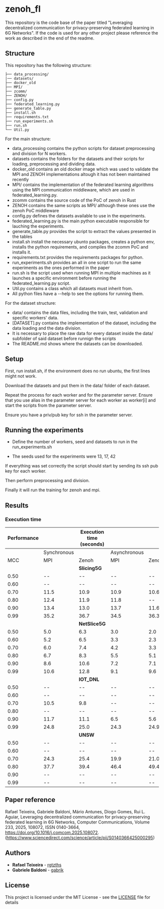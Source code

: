 # zenoh_fl

This repository is the code base of the paper titled "Leveraging decentralized communication for privacy-preserving federated learning in 6G Networks".
If the code is used for any other project please reference the work as described in the end of the readme.
 
## Structure

This repository has the following structure:
```
├── data_processing/
|── datasets/
├── docker_old
├── MPI/
├── zcomm/
├── ZENOH/
├── config.py
├── federated_learning.py
├── generate_table.py
├── install.sh
├── requirements.txt
├── run_experiments.sh
├── run.sh
└── Util.py
```

For the main structure:
- data_processing contains the python scripts for dataset preprocessing and division for N workers.
- datasets contains the folders for the datasets and their scripts for loading, preprocessing and dividing data.
- docker_old contains an old docker image which was used to validate the MPI and ZENOH implementations altough it has not been maintained recently
- MPI/ contains the implementation of the federated learning algorithms using the MPI communication middleware, which are used in federated_learning.py.
- zcomm contains the source code of the PoC of zenoh in Rust
- ZENOH contains the same scripts as MPI/ although these ones use the zenoh PoC middleware 
- config.py defines the datasets available to use in the experiments.
- federated_learning.py is the main python executable responsible for lauching the experiments.
- generate_table.py provides the script to extract the values presented in the tables
- install.sh install the necessary ubunto packages, creates a python env, installs the python requirements, and compiles the zcomm PoC and installs it.
- requirements.txt provides the requirements packages for python.
- run_experiments.sh provides an all in one script to run the same experiments as the ones performed in the paper
- run.sh is the script used when running MPI in multiple machines as it launches a specific environment before running the federated_learning.py script.
- Util.py contains a class which all datasets must inherit from.
- All python files have a --help to see the options for running them.

For the dataset structure:
- data/ contains the data files, including the train, test, validation and specific workers' data.
- [DATASET].py contains the implementation of the dataset, including the data loading and the data division.
- It is necessary to place the raw data for every dataset inside the data/ subfolder of said dataset before runnign the scripts
- The README.md shows where the datasets can be downloaded.

## Setup

First, run install.sh, if the environment does no run ubuntu, the first lines might not work.

Download the datasets and put them in the data/ folder of each dataset.

Repeat the process for each worker and for the parameter server.
Ensure that you use alias in the parameter server for each worker as  worker[i] and start the scripts from the parameter server.

Ensure you have a priv/pub key for ssh in the parameter server.

## Running the experiments

- Define the number of workers, seed and datasets to run  in the run_experiments.sh

- The seeds used for the experiments were 13, 17, 42

If everything was set correctly the script should start by sending its ssh pub key for each worker.

Then perform preprocessing and division.

Finally it will run the training for zenoh and mpi.

## Results

### Execution time
| **Performance** | | **Execution time (seconds)** | | |
|---|---|---| ---- |--- |
||Synchronous|| Asynchronous | |
| MCC | MPI | Zenoh | MPI | Zenoh |
| | | **Slicing5G** | | |
| 0.50 | --   | --   | --   | --   |      
| 0.60 | --   | --   | --   | --   |     
| 0.70 | 11.5 | 10.9 | 10.9 | 10.6 |      
| 0.80 | 12.4 | 11.9 | 11.8 | --   |      
| 0.90 | 13.4 | 13.0 | 13.7 | 11.6 |      
| 0.99 | 35.2 | 36.7 | 34.5 | 36.3 |    
| | | **NetSlice5G** | | |
| 0.50 | 5.0  | 6.3  | 3.0 | 2.0  |      
| 0.60 | 5.2  | 6.5  | 3.3 | 2.3  |     
| 0.70 | 6.0  | 7.4  | 4.2 | 3.3  |      
| 0.80 | 6.7  | 8.3  | 5.5 | 5.1  |      
| 0.90 | 8.6  | 10.6 | 7.2 | 7.1  |      
| 0.99 | 10.6 | 12.8 | 9.1 | 9.6  | 
| | | **IOT_DNL** | | |
| 0.50 | --   | --   | --   | --   |      
| 0.60 | --   | --   | --   | --   |     
| 0.70 | 10.5 | 9.8  | --   | --   |      
| 0.80 | --   | --   | --   | --   |      
| 0.90 | 11.7 | 11.1 | 6.5  | 5.6  |      
| 0.99 | 24.8 | 25.0 | 24.3 | 24.9 | 
| | | **UNSW** | | |
| 0.50 | --   | --   | --   | --   |      
| 0.60 | --   | --   | --   | --   |     
| 0.70 | 24.3 | 25.4 | 19.9 | 21.0 |      
| 0.80 | 37.7 | 39.4 | 46.4 | 49.4 |      
| 0.90 | --   | --   | --   | --   |      
| 0.99 | --   | --   | --   | --   | 

## Paper reference

Rafael Teixeira, Gabriele Baldoni, Mário Antunes, Diogo Gomes, Rui L. Aguiar,
Leveraging decentralized communication for privacy-preserving federated learning in 6G Networks,
Computer Communications,
Volume 233,
2025,
108072,
ISSN 0140-3664,
https://doi.org/10.1016/j.comcom.2025.108072.
(https://www.sciencedirect.com/science/article/pii/S0140366425000295)


## Authors

* **Rafael Teixeira** - [rgtzths](https://github.com/rgtzths)
* **Gabriele Baldoni** - [gabrik](https://github.com/gabrik)

## License

This project is licensed under the MIT License - see the [LICENSE](LICENSE) file for details
